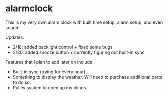 # alarmclock
This is my very own alarm clock with built time setup, alarm setup, and even sound!

Updates:
- 2/18: added backlight control + fixed some bugs 
- 2/20: added snooze button + currently figuring out built-in sync

Features that I plan to add later on include:
  - Built-in sync (trying for every hour)
  - Something to display the weather. Will need to purchase additional parts to do so.
  - Pulley system to open up my blinds
